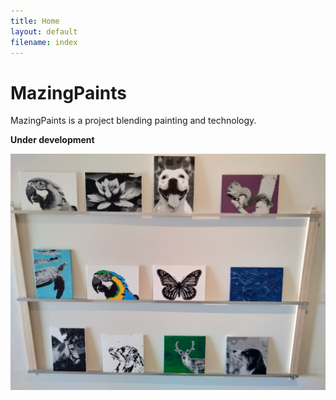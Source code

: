 ```yaml
---
title: Home
layout: default
filename: index
--- 
```


# MazingPaints

MazingPaints is a project blending painting and technology.
  

**Under development**

<img src="./docs/assets/images/paint_wall.jpg" alt="drawing" width="1000"/>   

